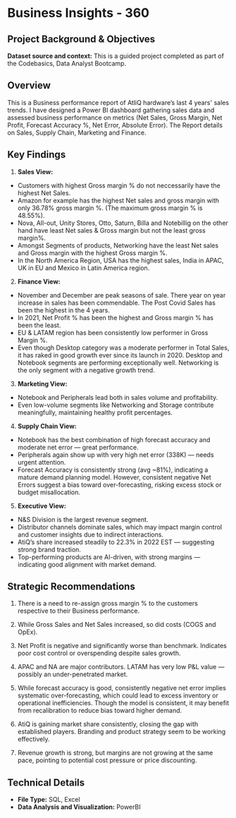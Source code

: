 # Business Insights - 360

## Project Background & Objectives
**Dataset source and context:** This is a guided project completed as part of the Codebasics, Data Analyst Bootcamp. 

## Overview
This is a Business performance report of  AtliQ hardware’s last 4 years' sales trends. I have designed a Power BI dashboard gathering sales data and assessed business performance on metrics (Net Sales, Gross Margin, Net Profit, Forecast Accuracy %, Net Error, Absolute Error). The Report details on Sales, Supply Chain, Marketing and Finance.

## Key Findings
 1. **Sales View:**
 - Customers with highest Gross margin % do not neccessarily have the highest Net Sales.  
 - Amazon for example has the highest Net sales and gross margin with only 36.78% gross margin %. (The maximum gross margin % is 48.55%). 
 - Nova, All-out, Unity Stores, Otto, Saturn, Billa and Notebillig on the other hand have least Net sales & Gross margin but not the least gross margin%.  
 - Amongst Segments of products, Networking have the least Net sales and Gross margin with the highest Gross margin %. 
 - In the North America Region, USA has the highest sales, India in APAC, UK in EU and Mexico in Latin America region. 

 2. **Finance View:**
 - November and December are peak seasons of sale. There year on year increase in sales has been commendable. The Post Covid Sales has been the highest in the 4 years.
 - In 2021, Net Profit % has been the highest and Gross margin % has been the least. 
 - EU & LATAM region has been consistently low performer in Gross Margin %. 
 - Even though Desktop category was a moderate performer in Total Sales, it has raked in good growth ever since its launch in 2020. Desktop and Notebook segments are performing exceptionally well. Networking is the only segment with a negative growth trend.

 3. **Marketing View:**
 - Notebook and Peripherals lead both in sales volume and profitability.
- Even low-volume segments like Networking and Storage contribute meaningfully, maintaining healthy profit percentages.

 4. **Supply Chain View:**
 - Notebook has the best combination of high forecast accuracy and moderate net error — great performance.
- Peripherals again show up with very high net error (338K) — needs urgent attention.
- Forecast Accuracy is consistently strong (avg ~81%), indicating a mature demand planning model. However, consistent negative Net Errors suggest a bias toward over-forecasting, risking excess stock or budget misallocation.

 5. **Executive View:** 
- N&S Division is the largest revenue segment.
- Distributor channels dominate sales, which may impact margin control and customer insights due to indirect interactions.
- AtiQ’s share increased steadily to 22.3% in 2022 EST — suggesting strong brand traction.
- Top-performing products are AI-driven, with strong margins — indicating good alignment with market demand.

## Strategic Recommendations

1. There is a need to re-assign gross margin % to the customers respective to their Business performance.  

2. While Gross Sales and Net Sales increased, so did costs (COGS and OpEx). 

3. Net Profit is negative and significantly worse than benchmark. Indicates poor cost control or overspending despite sales growth.

4. APAC and NA are major contributors. LATAM has very low P&L value — possibly an under-penetrated market.

5. While forecast accuracy is good, consistently negative net error implies systematic over-forecasting, which could lead to excess inventory or operational inefficiencies. Though the model is consistent, it may benefit from recalibration to reduce bias toward higher demand.

6. AtiQ is gaining market share consistently, closing the gap with established players. Branding and product strategy seem to be working effectively.

7. Revenue growth is strong, but margins are not growing at the same pace, pointing to potential cost pressure or price discounting.

## Technical Details 
- **File Type:** SQL, Excel
- **Data Analysis and Visualization:** PowerBI